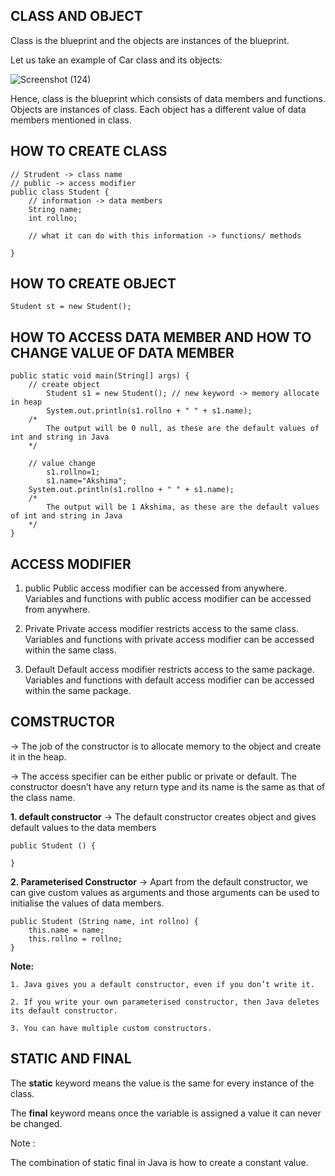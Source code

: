 ## CLASS AND OBJECT
  Class is the blueprint and the objects are instances of the blueprint. 

  Let us take an example of Car class and its objects:
  
  ![Screenshot (124)](https://user-images.githubusercontent.com/72231697/155797465-9668527f-eb8e-4e9e-b5c8-c2d8076655ca.png)
  
  Hence, class is the blueprint which consists of data members and functions. Objects are instances of class. Each object has a different value of data members mentioned in class.

## HOW TO CREATE CLASS
```
// Strudent -> class name
// public -> access modifier
public class Student {
    // information -> data members
    String name;
    int rollno;
    
    // what it can do with this information -> functions/ methods

}
```

## HOW TO CREATE OBJECT
```Student st = new Student();```

## HOW TO ACCESS DATA MEMBER AND HOW TO CHANGE VALUE OF DATA MEMBER

```
public static void main(String[] args) {
    // create object
		Student s1 = new Student(); // new keyword -> memory allocate in heap
		System.out.println(s1.rollno + " " + s1.name); 
    /* 
        The output will be 0 null, as these are the default values of int and string in Java
    */ 
    
    // value change
		s1.rollno=1;
		s1.name="Akshima";
    System.out.println(s1.rollno + " " + s1.name);
    /* 
        The output will be 1 Akshima, as these are the default values of int and string in Java
    */ 
}
```

## ACCESS MODIFIER
1. public
Public access modifier can be accessed from anywhere. Variables and functions with public access modifier can be accessed from anywhere. 

2. Private
Private access modifier restricts access to the same class. Variables and functions with private access modifier can be accessed within the same class.
 
3. Default
Default access modifier restricts access to the same package. Variables and functions with default access modifier can be accessed within the same package.


## COMSTRUCTOR
-> The job of the constructor is to allocate memory to the object and create it in the heap. 

-> The access specifier can be either public or private or default. The constructor doesn’t have any return type and its name is the same as that of the class name. 

**1. default constructor** -> The default constructor creates object and gives default values to the data members
```
public Student () {

}
```

**2. Parameterised Constructor** -> Apart from the default constructor, we can give custom values as arguments and those arguments can be used to initialise the values of data members. 

```
public Student (String name, int rollno) {
	this.name = name;
	this.rollno = rollno;
}
```

**Note:** 
    
    1. Java gives you a default constructor, even if you don’t write it. 
    
    2. If you write your own parameterised constructor, then Java deletes its default constructor.
    
    3. You can have multiple custom constructors.  
    
    
## STATIC AND FINAL
The **static** keyword means the value is the same for every instance of the class. 

The **final**  keyword means once the variable is assigned a value it can never be changed. 

Note : 

The combination of static final in Java is how to create a constant value.



